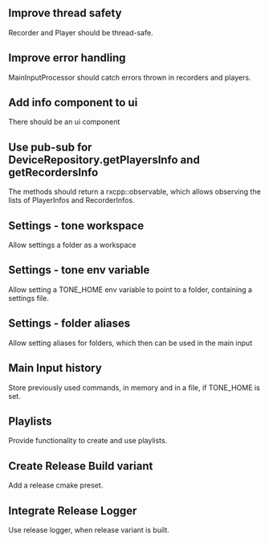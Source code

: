 ## Improve thread safety

Recorder and Player should be thread-safe.

## Improve error handling

MainInputProcessor should catch errors thrown in recorders and players.

## Add info component to ui

There should be an ui component 

## Use pub-sub for DeviceRepository.getPlayersInfo and getRecordersInfo

The methods should return a rxcpp::observable,
which allows observing the lists of PlayerInfos and RecorderInfos.

## Settings - tone workspace

Allow settings a folder as a workspace

## Settings - tone env variable

Allow setting a TONE_HOME env variable to point to a folder,
containing a settings file.

## Settings - folder aliases

Allow setting aliases for folders, which then can be used in the main input

## Main Input history

Store previously used commands, in memory and in a file, if TONE_HOME is set.

## Playlists

Provide functionality to create and use playlists.

## Create Release Build variant

Add a release cmake preset.

## Integrate Release Logger

Use release logger, when release variant is built.


